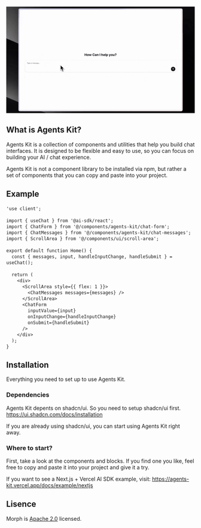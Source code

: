 
![Agents Kit](/assets/agents-kit.gif)

## What is Agents Kit?
Agents Kit is a collection of components and utilities that help you build chat interfaces. It is designed to be flexible and easy to use, so you can focus on building your AI / chat experience.

Agents Kit is not a component library to be installed via npm, but rather a set of components that you can copy and paste into your project.

## Example

```tsx
'use client';

import { useChat } from '@ai-sdk/react';
import { ChatForm } from '@/components/agents-kit/chat-form';
import { ChatMessages } from '@/components/agents-kit/chat-messages';
import { ScrollArea } from '@/components/ui/scroll-area';

export default function Home() {
  const { messages, input, handleInputChange, handleSubmit } = useChat();

  return (
    <div>
      <ScrollArea style={{ flex: 1 }}>
        <ChatMessages messages={messages} />
      </ScrollArea>
      <ChatForm
        inputValue={input}
        onInputChange={handleInputChange}
        onSubmit={handleSubmit}
      />
    </div>
  );
}
```

## Installation

Everything you need to set up to use Agents Kit.

### Dependencies

Agents Kit depents on shadcn/ui. So you need to setup shadcn/ui first. https://ui.shadcn.com/docs/installation

If you are already using shadcn/ui, you can start using Agents Kit right away.

### Where to start?
First, take a look at the components and blocks. If you find one you like, feel free to copy and paste it into your project and give it a try.

If you want to see a Next.js + Vercel AI SDK example, visit: https://agents-kit.vercel.app/docs/example/nextjs

## Lisence

Morph is [Apache 2.0](https://www.apache.org/licenses/LICENSE-2.0) licensed.